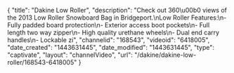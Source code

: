 {
    "title": "Dakine Low Roller",
    "description": "Check out 360\u00b0 views of the 2013 Low Roller Snowboard Bag in Bridgeport.\nLow Roller Features:\n- Fully padded board protection\n- Exterior access boot pockets\n- Full length two way zipper\n- High quality urethane wheels\n- Dual end carry handles\n- Lockable zi",
    "channelid": "168543",
    "videoid": "6418005",
    "date_created": "1443631445",
    "date_modified": "1443631445",
    "type": "captivate",
    "layout": "channelVideo",
    "url": "\/dakine\/dakine-low-roller\/168543-6418005"
}